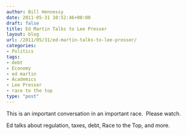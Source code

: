 ```yaml
---
author: Bill Hennessy
date: 2011-05-31 10:52:46+00:00
draft: false
title: Ed Martin Talks to Lee Presser
layout: blog
url: /2011/05/31/ed-martin-talks-to-lee-presser/
categories:
- Politics
tags:
- debt
- Economy
- ed martin
- Academics
- Lee Presser
- race to the top
type: "post"
---
```


This is an important conversation in an important race.  Please watch.

Ed talks about regulation, taxes, debt, Race to the Top, and more.




